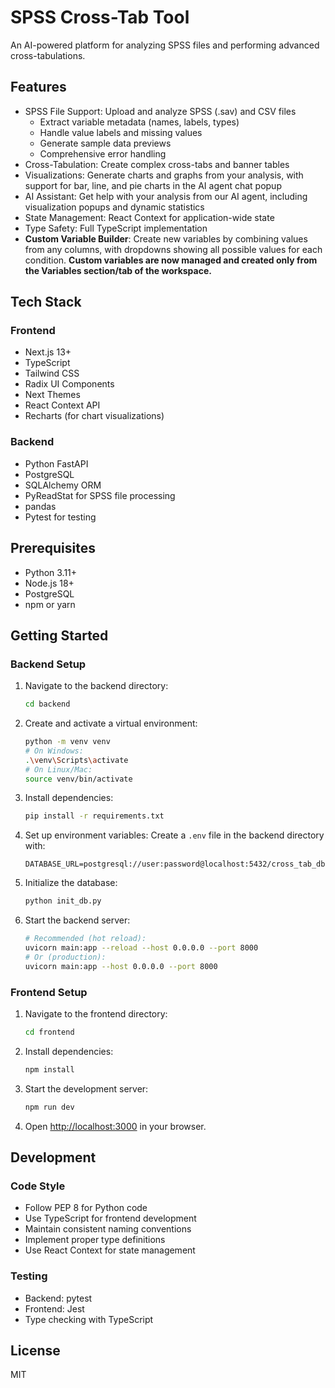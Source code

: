 # SPSS Cross-Tab Tool

An AI-powered platform for analyzing SPSS files and performing advanced cross-tabulations.

## Features

- SPSS File Support: Upload and analyze SPSS (.sav) and CSV files
  - Extract variable metadata (names, labels, types)
  - Handle value labels and missing values
  - Generate sample data previews
  - Comprehensive error handling
- Cross-Tabulation: Create complex cross-tabs and banner tables
- Visualizations: Generate charts and graphs from your analysis, with support for bar, line, and pie charts in the AI agent chat popup
- AI Assistant: Get help with your analysis from our AI agent, including visualization popups and dynamic statistics
- State Management: React Context for application-wide state
- Type Safety: Full TypeScript implementation
- **Custom Variable Builder**: Create new variables by combining values from any columns, with dropdowns showing all possible values for each condition. **Custom variables are now managed and created only from the Variables section/tab of the workspace.**

## Tech Stack

### Frontend
- Next.js 13+
- TypeScript
- Tailwind CSS
- Radix UI Components
- Next Themes
- React Context API
- Recharts (for chart visualizations)

### Backend
- Python FastAPI
- PostgreSQL
- SQLAlchemy ORM
- PyReadStat for SPSS file processing
- pandas
- Pytest for testing

## Prerequisites

- Python 3.11+
- Node.js 18+
- PostgreSQL
- npm or yarn

## Getting Started

### Backend Setup

1. Navigate to the backend directory:
   ```bash
   cd backend
   ```
2. Create and activate a virtual environment:
   ```bash
   python -m venv venv
   # On Windows:
   .\venv\Scripts\activate
   # On Linux/Mac:
   source venv/bin/activate
   ```
3. Install dependencies:
   ```bash
   pip install -r requirements.txt
   ```
4. Set up environment variables:
   Create a `.env` file in the backend directory with:
   ```
   DATABASE_URL=postgresql://user:password@localhost:5432/cross_tab_db
   ```
5. Initialize the database:
   ```bash
   python init_db.py
   ```
6. Start the backend server:
   ```bash
   # Recommended (hot reload):
   uvicorn main:app --reload --host 0.0.0.0 --port 8000
   # Or (production):
   uvicorn main:app --host 0.0.0.0 --port 8000
   ```

### Frontend Setup

1. Navigate to the frontend directory:
   ```bash
   cd frontend
   ```
2. Install dependencies:
   ```bash
   npm install
   ```
3. Start the development server:
   ```bash
   npm run dev
   ```
4. Open [http://localhost:3000](http://localhost:3000) in your browser.

## Development

### Code Style
- Follow PEP 8 for Python code
- Use TypeScript for frontend development
- Maintain consistent naming conventions
- Implement proper type definitions
- Use React Context for state management

### Testing
- Backend: pytest
- Frontend: Jest
- Type checking with TypeScript

## License

MIT
